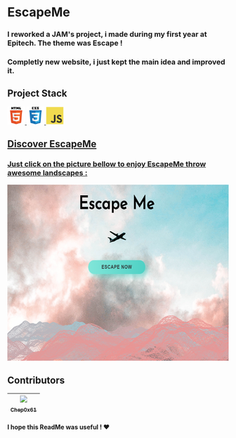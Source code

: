 # EscapeMe

### I reworked a JAM's project, i made during my first year at Epitech. The theme was Escape !
### Completly new website, i just kept the main idea and improved it.

## Project Stack

<a href="https://www.w3.org/html/" target="_blank" rel="noreferrer"> <img src="https://raw.githubusercontent.com/devicons/devicon/master/icons/html5/html5-original-wordmark.svg" alt="html5" width="40" height="40"/> </a> 
<a href="https://www.w3schools.com/css/" target="_blank" rel="noreferrer"> <img src="https://raw.githubusercontent.com/devicons/devicon/master/icons/css3/css3-original-wordmark.svg" alt="css3" width="40" height="40"/> </a>
<a href="https://developer.mozilla.org/en-US/docs/Web/JavaScript" target="_blank" rel="noreferrer"> <img src="https://raw.githubusercontent.com/devicons/devicon/master/icons/javascript/javascript-original.svg" alt="javascript" width="40" height="40"/>

## Discover EscapeMe

### Just click on the picture bellow to enjoy EscapeMe throw awesome landscapes :

<a href="https://chep0x61.github.io/EscapeMe/" target="_blank" rel="noreferrer"> <img src="https://github.com/Chep0x61/EscapeMe/blob/main/.github/assets/escapeme.png?raw=true" alt="EscapeMeMainPage" width="600" height="400"/> </a>

## Contributors

| [<img src="https://github.com/Chep0x61.png?size=85" width=85><br><sub>Chep0x61</sub>](https://github.com/Chep0x61) 
| :---:

#### I hope this ReadMe was useful ! :heart:

